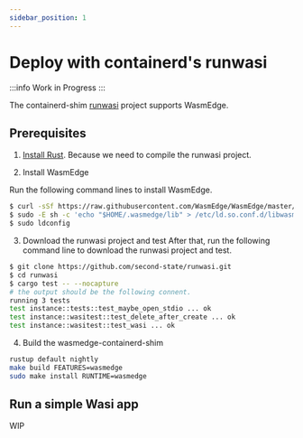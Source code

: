 ```yaml
---
sidebar_position: 1
---
```


# Deploy with containerd's runwasi

<!-- prettier-ignore -->
:::info
Work in Progress
:::

The containerd-shim [runwasi](https://github.com/containerd/runwasi/) project supports WasmEdge.

## Prerequisites

1. [Install Rust](https://www.rust-lang.org/tools/install). Because we need to compile the runwasi project.

2. Install WasmEdge

Run the following command lines to install WasmEdge.

```bash
$ curl -sSf https://raw.githubusercontent.com/WasmEdge/WasmEdge/master/utils/install.sh | bash
$ sudo -E sh -c 'echo "$HOME/.wasmedge/lib" > /etc/ld.so.conf.d/libwasmedge.conf'
$ sudo ldconfig
```

3. Download the runwasi project and test After that, run the following command line to download the runwasi project and test.

```bash
$ git clone https://github.com/second-state/runwasi.git
$ cd runwasi
$ cargo test -- --nocapture
# the output should be the following connent.
running 3 tests
test instance::tests::test_maybe_open_stdio ... ok
test instance::wasitest::test_delete_after_create ... ok
test instance::wasitest::test_wasi ... ok
```

4. Build the wasmedge-containerd-shim

```bash
rustup default nightly
make build FEATURES=wasmedge
sudo make install RUNTIME=wasmedge
```

## Run a simple Wasi app

WIP
